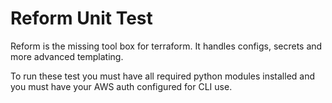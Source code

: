 # Reform Unit Test
Reform is the missing tool box for terraform.  It handles configs, secrets and more advanced templating.

To run these test you must have all required python modules installed and you must have your AWS auth configured for CLI use.